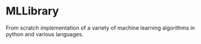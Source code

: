 # MLLibrary
From scratch implementation of a variety of machine learning algorithms in python and various languages.
